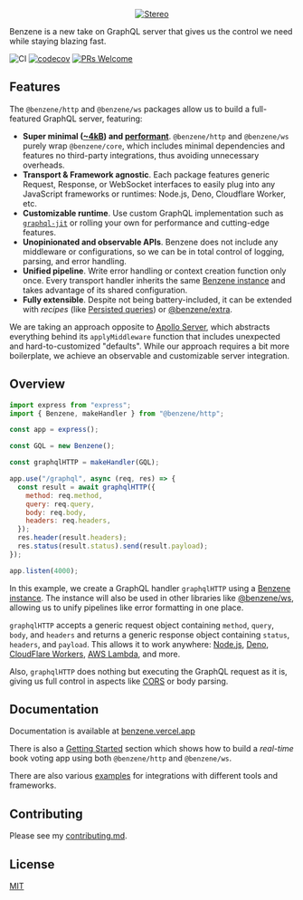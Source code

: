 <p align="center">
  <a href="https://withstereo.com">
    <img alt="Stereo" src="https://benzene.vercel.app/og.png">
  </a>
</p>

Benzene is a new take on GraphQL server that gives us the control we need while staying blazing fast.

![CI](https://github.com/hoangvvo/benzene/workflows/CI/badge.svg)
[![codecov](https://codecov.io/gh/hoangvvo/benzene/branch/main/graph/badge.svg?token=KUCEOC1JT2)](https://codecov.io/gh/hoangvvo/benzene)
[![PRs Welcome](https://badgen.net/badge/PRs/welcome/ff5252)](/CONTRIBUTING.md)


## Features

The `@benzene/http` and `@benzene/ws` packages allow us to build a full-featured GraphQL server, featuring:

- **Super minimal ([~4kB](https://bundlephobia.com/result?p=@benzene/core)) and [performant](/benchmarks)**. `@benzene/http` and `@benzene/ws` purely wrap `@benzene/core`, which includes minimal dependencies and features no third-party integrations, thus avoiding unnecessary overheads.
- **Transport & Framework agnostic**. Each package features generic Request, Response, or WebSocket interfaces to easily plug into any JavaScript frameworks or runtimes: Node.js, Deno, Cloudflare Worker, etc.
- **Customizable runtime**. Use custom GraphQL implementation such as [`graphql-jit`](https://github.com/zalando-incubator/graphql-jit) or rolling your own for performance and cutting-edge features.
- **Unopinionated and observable APIs**. Benzene does not include any middleware or configurations, so we can be in total control of logging, parsing, and error handling.
- **Unified pipeline**. Write error handling or context creation function only once. Every transport handler inherits the same [Benzene instance](https://benzene.vercel.app/reference/benzene) and takes advantage of its shared configuration.
- **Fully extensible**. Despite not being battery-included, it can be extended with *recipes* (like [Persisted queries](https://benzene.vercel.app/recipes/persisted-queries)) or [@benzene/extra](https://www.npmjs.com/package/@benzene/extra).

We are taking an approach opposite to [Apollo Server](https://github.com/apollographql/apollo-server), which abstracts everything behind its `applyMiddleware` function that includes unexpected and hard-to-customized "defaults".
While our approach requires a bit more boilerplate, we achieve an observable and customizable server integration.

## Overview

```js
import express from "express";
import { Benzene, makeHandler } from "@benzene/http";

const app = express();

const GQL = new Benzene();

const graphqlHTTP = makeHandler(GQL);

app.use("/graphql", async (req, res) => {
  const result = await graphqlHTTP({
    method: req.method,
    query: req.query,
    body: req.body,
    headers: req.headers,
  });
  res.header(result.headers);
  res.status(result.status).send(result.payload);
});

app.listen(4000);
```

In this example, we create a GraphQL handler `graphqlHTTP` using a [Benzene instance](/reference/benzene). The instance will also be used in other libraries like [@benzene/ws](https://www.npmjs.com/package/@benzene/ws), allowing us to unify pipelines like error formatting in one place.

`graphqlHTTP` accepts a generic request object containing `method`, `query`, `body`, and `headers` and returns a generic response object containing `status`, `headers`, and `payload`. This allows it to work anywhere: [Node.js](https://nodejs.org/), [Deno](https://deno.land/), [CloudFlare Workers](https://workers.cloudflare.com/), [AWS Lambda](https://aws.amazon.com/lambda/), and more.

Also, `graphqlHTTP` does nothing but executing the GraphQL request as it is, giving us full control in aspects like [CORS](https://developer.mozilla.org/en-US/docs/Web/HTTP/CORS) or body parsing.

## Documentation

Documentation is available at [benzene.vercel.app](https://benzene.vercel.app)

There is also a [Getting Started](https://benzene.vercel.app/getting-started) section
which shows how to build a *real-time* book voting app using both `@benzene/http` and `@benzene/ws`.

There are also various [examples](examples) for integrations with different tools and frameworks.

## Contributing

Please see my [contributing.md](CONTRIBUTING.md).

## License

[MIT](LICENSE)